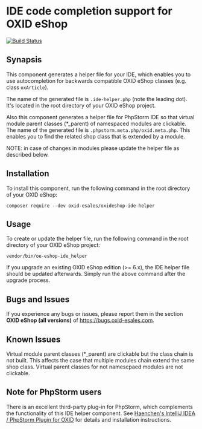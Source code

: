 IDE code completion support for OXID eShop
==========================================

[![Build Status](https://travis-ci.org/OXID-eSales/oxid-eshop-ide-helper.svg?branch=master)](https://travis-ci.org/OXID-eSales/oxid-eshop-ide-helper)

Synapsis
--------

This component generates a helper file for your IDE, which enables you to use 
autocompletion for backwards compatible OXID eShop classes (e.g. class `oxArticle`).

The name of the generated file is `.ide-helper.php` (note the leading dot). 
It's located in the root directory of your OXID eShop project. 

Also this component generates a helper file for PhpStorm IDE so that virtual module 
parent classes (*_parent) of namespaced modules are clickable. The name of the 
generated file is `.phpstorm.meta.php/oxid.meta.php`. 
This enables you to find the related shop class that is extended by a module.

NOTE: in case of changes in modules please update the helper file as described below.
 
Installation
------------

To install this component, run the following command in the root directory of 
your OXID eShop: 

```
composer require --dev oxid-esales/oxideshop-ide-helper
```

Usage
-----

To create or update the helper file, run the following command in the root 
directory of your OXID eShop project:  

```
vendor/bin/oe-eshop-ide_helper
```

If you upgrade an existing OXID eShop edition (>= 6.x), the IDE helper file 
should be updated afterwards. Simply run the above command after the upgrade 
process.

Bugs and Issues
---------------

If you experience any bugs or issues, please report them in the section **OXID eShop (all versions)** of https://bugs.oxid-esales.com.

Known Issues
------------

Virtual module parent classes (*_parent) are clickable but the class chain is not built. 
This affects the case that multiple modules chain extend the same shop class.
Virtual parent classes for not namescpaed modules are not clickable. 

Note for PhpStorm users
-----------------------

There is an excellent third-party plug-in for PhpStorm, which complements the 
functionality of this IDE helper component. See [Haenchen's IntelliJ IDEA / 
PhpStorm Plugin for OXID](https://github.com/Haehnchen/idea-php-oxid-plugin) 
for details and installation instructions.
